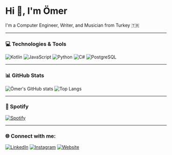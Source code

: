 # Hi 👋, I'm Ömer  
I'm a Computer Engineer, Writer, and Musician from Turkey 🇹🇷  

---

### 💻 Technologies & Tools
![Kotlin](https://img.shields.io/badge/Kotlin-0095D5?style=for-the-badge&logo=kotlin&logoColor=white)
![JavaScript](https://img.shields.io/badge/JavaScript-323330?style=for-the-badge&logo=javascript&logoColor=F7DF1E)
![Python](https://img.shields.io/badge/Python-14354C?style=for-the-badge&logo=python&logoColor=white)
![C#](https://img.shields.io/badge/C%23-68217A?style=for-the-badge&logo=c-sharp&logoColor=white)
![PostgreSQL](https://img.shields.io/badge/PostgreSQL-316192?style=for-the-badge&logo=postgresql&logoColor=white)

---

### 📊 GitHub Stats
![Ömer's GitHub stats](https://github-readme-stats.vercel.app/api?username=omerscoskun&show_icons=true&theme=tokyonight)
![Top Langs](https://github-readme-stats.vercel.app/api/top-langs/?username=omerscoskun&layout=compact&theme=tokyonight)

---

### 🎵 Spotify
[![Spotify](https://novatorem.vercel.app/api/spotify)](https://open.spotify.com/user/3154n2unpybymulbivvhj6ixt5ii)

---

### 🌐 Connect with me:
[![LinkedIn](https://img.shields.io/badge/LinkedIn-%230077B5.svg?style=for-the-badge&logo=linkedin&logoColor=white)](https://linkedin.com/in/omer)
[![Instagram](https://img.shields.io/badge/Instagram-%23E4405F.svg?style=for-the-badge&logo=Instagram&logoColor=white)](https://instagram.com/beiva.universe)
[![Website](https://img.shields.io/badge/Website-000000?style=for-the-badge&logo=About.me&logoColor=white)](https://beivauniverse.com)

<!--
**omerscoskun/omerscoskun** is a ✨ _special_ ✨ repository because its `README.md` (this file) appears on your GitHub profile.

Here are some ideas to get you started:

- 🔭 I’m currently working on ...
- 🌱 I’m currently learning ...
- 👯 I’m looking to collaborate on ...
- 🤔 I’m looking for help with ...
- 💬 Ask me about ...
- 📫 How to reach me: ...
- 😄 Pronouns: ...
- ⚡ Fun fact: ...
-->
